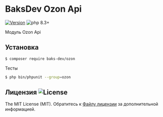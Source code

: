 # BaksDev Ozon Api

[![Version](https://img.shields.io/badge/version-7.1.11-blue)](https://github.com/baks-dev/ozon/releases)
![php 8.3+](https://img.shields.io/badge/php-min%208.3-red.svg)

Модуль Ozon Api

## Установка

``` bash
$ composer require baks-dev/ozon
```

Тесты

``` bash
$ php bin/phpunit --group=ozon
```


## Лицензия ![License](https://img.shields.io/badge/MIT-green)

The MIT License (MIT). Обратитесь к [Файлу лицензии](LICENSE.md) за дополнительной информацией.
